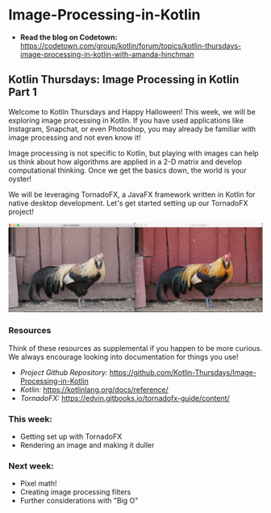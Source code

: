 # Image-Processing-in-Kotlin
* **Read the blog on Codetown:** https://codetown.com/group/kotlin/forum/topics/kotlin-thursdays-image-processing-in-kotlin-with-amanda-hinchman

## Kotlin Thursdays: Image Processing in Kotlin Part 1 
Welcome to Kotlin Thursdays and Happy Halloween!  This week, we will be exploring image processing in Kotlin.  If you have used applications like Instagram, Snapchat, or even Photoshop, you may already be familiar with image processing and not even know it!  

Image processing is not specific to Kotlin, but playing with images can help us think about how algorithms are applied in a 2-D matrix and develop computational thinking.  Once we get the basics down, the world is your oyster!

We will be leveraging TornadoFX, a JavaFX framework written in Kotlin for native desktop development.  Let's get started setting up our TornadoFX project!

![altext](https://github.com/Kotlin-Thursdays/Image-Processing-in-Kotlin/blob/master/chicken.png)

### Resources
Think of these resources as supplemental if you happen to be more curious.  We always encourage looking into documentation for things you use!

* *Project Github Repository:* https://github.com/Kotlin-Thursdays/Image-Processing-in-Kotlin
* *Kotlin:* https://kotlinlang.org/docs/reference/
* *TornadoFX:* https://edvin.gitbooks.io/tornadofx-guide/content/

### This week:
* Getting set up with TornadoFX
* Rendering an image and making it duller

### Next week:
* Pixel math!
* Creating image processing filters
* Further considerations with "Big O"
